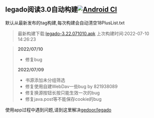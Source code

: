 ## legado阅读3.0自动构建[![Android CI](https://github.com/10bits/gedoor-Build/workflows/Android%20CI/badge.svg)](https://github.com/10bits/gedoor-Build/actions)

默认从最新发布的tag构建,每次构建会自动清空18PlusList.txt

> 最新构建下载:[legado-3.22.071010.apk](https://github.com/imgblz/gedoor-Build/releases/download/legado-3.22.071010/legado-3.22.071010.apk) 上次构建时间:2022-07-10 14:26:23
<!--start-->
> **2022/07/10**
> 
> * 修复bug
> 
> **2022/07/09**
> 
> * 书源添加未分组筛选
> * 修复使用自建WebDav一些bug by 821938089
> * 修复换源按钮长按只能生效一次的bug
> * 修复java.post等不能保存cookie的bug
<!--end-->
  
使用app过程中遇到问题,请到这里解决[gedoor/legado](https://github.com/gedoor/legado/issues)

